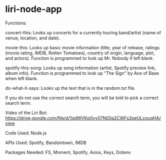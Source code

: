 # liri-node-app


Functions:

concert-this: Looks up concerts for a currently touring band/artist (name of venue, location, and date).

movie-this: Looks up basic movie information (title, year of release, ratings (movie rating, IMDB, Rotten Tomatoes), country of origin, language, plot, and actors). Function is programmed to look up Mr. Nobody if left blank.

spotify-this-song: Looks up song information (artist, Spotify preview link, album info). Function is programmed to look up "The Sign" by Ace of Base when left blank.

do-what-it-says: Looks up the text that is in the random.txt file.

If you do not use the correct search term, you will be told to pick a correct search term.

Video of the Liri Bot: https://drive.google.com/file/d/1qdWVKp0vy07NjDIa2CWFs2peULcouqHA/view

Code Used: 
    Node.js

APIs Used: 
    Spotify, Bandsintown, IMDB

Packages Needed: 
    FS, Moment, Spotify, Axios, Keys, Dotenv